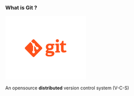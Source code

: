 ### What is Git ?

<img height="200" style="border:none;box-shadow:none;" src='./images/git-logo.png' />

An opensource **distributed** version control system (V-C-S)
